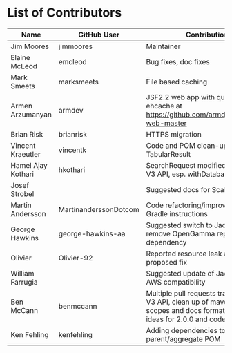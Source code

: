 List of Contributors
====================

| Name               | GitHub User           | Contribution         |
|--------------------|-----------------------|----------------------|
| Jim Moores         | jimmoores             | Maintainer           |
| Elaine McLeod      | emcleod               | Bug fixes, doc fixes |
| Mark Smeets        | marksmeets            | File based caching   |
| Armen Arzumanyan   | armdev                | JSF2.2 web app with quandl ehcache at https://github.com/armdev/quandl4j-web-master |
| Brian Risk         | brianrisk             | HTTPS migration     |
| Vincent Kraeutler  | vincentk              | Code and POM clean-up, Iterable TabularResult |
| Hamel Ajay Kothari | hkothari              | SearchRequest modified to support V3 API, esp. withDatabaseCode() |
| Josef Strobel      |                       | Suggested docs for Scala/SBT users |
| Martin Andersson   | MartinanderssonDotcom | Code refactoring/improvements, Gradle instructions |
| George Hawkins     | george-hawkins-aa     | Suggested switch to Jackson to remove OpenGamma repo dependency |
| Olivier            | Olivier-92            | Reported resource leak and proposed fix |
| William Farrugia   |                       | Suggested update of Jackson for AWS compatibility |
| Ben McCann         | benmccann             | Multiple pull requests transitioning to V3 API, clean up of maven deps and scopes and docs formatting.  Also ideas for 2.0.0 and code reviews. |
| Ken Fehling        | kenfehling            | Adding dependencies to parent/aggregate POM |
